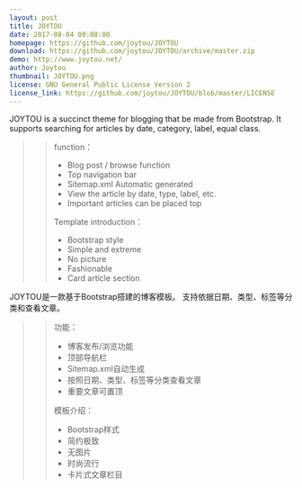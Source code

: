 ```yaml
---
layout: post
title: JOYTOU
date: 2017-08-04 00:08:00
homepage: https://github.com/joytou/JOYTOU
download: https://github.com/joytou/JOYTOU/archive/master.zip
demo: http://www.joytou.net/
author: Joytou
thumbnail: JOYTOU.png
license: GNU General Public License Version 2
license_link: https://github.com/joytou/JOYTOU/blob/master/LICENSE
---
```


JOYTOU is a succinct theme for blogging that be made from Bootstrap.
It supports searching for articles by date, category, label, equal class.
>> function：
>> - Blog post / browse function
>> - Top navigation bar
>> - Sitemap.xml Automatic generated
>> - View the article by date, type, label, etc.
>> - Important articles can be placed top
>>
>> Template introduction：
>> - Bootstrap style
>> - Simple and extreme
>> - No picture
>> - Fashionable
>> - Card article section


JOYTOU是一款基于Bootstrap搭建的博客模板。
支持依据日期、类型、标签等分类和查看文章。
>> 功能：
>> - 博客发布/浏览功能
>> - 顶部导航栏
>> - Sitemap.xml自动生成
>> - 按照日期、类型、标签等分类查看文章
>> - 重要文章可置顶
>>
>> 模板介绍：
>> - Bootstrap样式
>> - 简约极致
>> - 无图片
>> - 时尚流行
>> - 卡片式文章栏目
